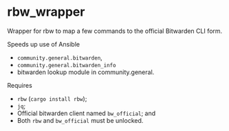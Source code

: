 # rbw_wrapper
Wrapper for rbw to map a few commands to the official Bitwarden CLI form.

Speeds up use of Ansible
 - `community.general.bitwarden`,
 - `community.general.bitwarden_info`
 - bitwarden lookup module in community.general.

Requires
  - `rbw` (`cargo install rbw`);
  - `jq`;
  - Official bitwarden client named `bw_official`; and
  - Both `rbw` and `bw_official` must be unlocked.
